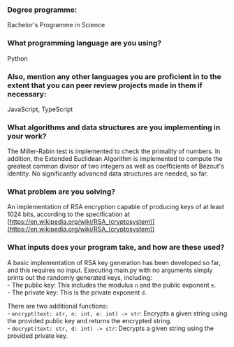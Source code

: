 ### Degree programme:
Bachelor's Programme in Science

### What programming language are you using?
Python

### Also, mention any other languages you are proficient in to the extent that you can peer review projects made in them if necessary:
JavaScript, TypeScript

### What algorithms and data structures are you implementing in your work?
The Miller-Rabin test is implemented to check the primality of numbers. In addition, the Extended Euclidean Algorithm is implemented to compute the greatest common divisor of two integers as well as coefficients of Bézout's identity. No significantly advanced data structures are needed, so far.

### What problem are you solving?
An implementation of RSA encryption capable of producing keys of at least 1024 bits, according to the specification at [https://en.wikipedia.org/wiki/RSA_(cryptosystem)](https://en.wikipedia.org/wiki/RSA_(cryptosystem))

### What inputs does your program take, and how are these used?
A basic implementation of RSA key generation has been developed so far, and this requires no input. Executing main.py with no arguments simply prints out the randomly generated keys, including:  
\- The public key: This includes the modulus `n` and the public exponent `e`.  
\- The private key: This is the private exponent `d`.

There are two additional functions:  
\- `encrypt(text: str, n: int, e: int) -> str`: Encrypts a given string using the provided public key and returns the encrypted string.  
\- `decrypt(text: str, d: int) -> str`: Decrypts a given string using the provided private key.  
